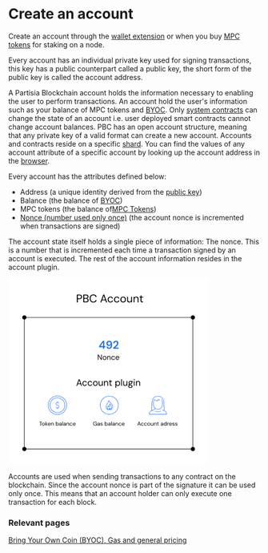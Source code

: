 # Create an account

Create an account through the [wallet extension](https://chrome.google.com/webstore/detail/partisia-wallet/gjkdbeaiifkpoencioahhcilildpjhgh) or when you buy [MPC tokens](https://kyc.partisiablockchain.com/) for staking on a node.

Every account has an individual private key used for signing transactions, this key has a public counterpart called a public key, the short form of the public key is called the account address.

A Partisia Blockchain account holds the information necessary to enabling the user to perform transactions. An account hold the user's information such as your balance of MPC tokens
and [BYOC](../pbc-fundamentals/byoc/byoc.md). Only [system contracts](governance-system-smart-contracts-overview.md) can change the state of an account i.e. user deployed smart contracts
cannot change account balances. PBC has an open account structure, meaning that any private key of a valid format can
create a new account. Accounts and contracts reside on a specific [shard](sharding.md). You can find the values of any account attribute of a specific account by looking up the account address in the [browser](https://browser.partisiablockchain.com/accounts).

Every account has the attributes defined below:

-   Address (a unique identity derived from the [public key](../pbc-fundamentals/dictionary.md#public-key-cryptography))
-   Balance (the balance of [BYOC](../pbc-fundamentals/byoc/byoc.md))
-   MPC tokens (the balance of[MPC Tokens](../pbc-fundamentals/mpc-token-model-and-account-elements.md))
-   [Nonce (number used only once)](../pbc-fundamentals/dictionary.md#nonce) (the account nonce is incremented when transactions are signed)

The account state itself holds a single piece of information: The nonce. This is a number that is incremented each time a transaction signed by an account is executed. The rest of the account information resides in the account plugin.

![Account_plugin](../pbc-fundamentals/img/create-an-account-00.png)

Accounts are used when sending transactions to any contract on the blockchain.
Since the account nonce is part of the signature it can be used only once. This means that an account holder can only execute one transaction for each block.

### Relevant pages

[Bring Your Own Coin (BYOC), Gas and general pricing](../pbc-fundamentals/byoc/byoc.md)

